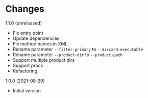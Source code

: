 Changes
=======

1.1.0 (unreleased)

- Fix entry point
- Update dependencies
- Fix method names in XML
- Rename parameter `--filter-primary` to `--discard-executable`
- Rename parameter `--product-dir` to `--product-path`
- Support multiple product dirs
- Support procs
- Refactoring


1.0.0 (2021-08-29)

- Initial version
